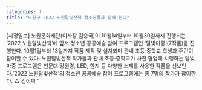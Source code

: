 ```yaml
---
categories: f
title: "노원구 2022 노원달빛산책 청소년들과 함께 한다"
---
```

[시정일보] 노원문화재단(이사장 김승국)이 10월14일부터 10월30일까지 진행되는 ‘2022 노원달빛산책’에 앞서 청소년 공공예술 참여 프로그램인 ‘달빛마중’(7작품)을 진행한다. 10월1일부터 13일까지 작품 제작 및 설치되며 관내 초등·중학교 학생과 주민이 참여할 수 있다. 노원달빛산책 작가들과 관내 초등·중학교가 사전 협업해 시행하는 달빛마중 프로그램은 천문대 망원경, LED, 한지 등 다양한 소재를 사용한 작품을 선보인다.‘2022 노원달빛산책’의 청소년 공공예술 참여 프로그램에는 총 7명의 작가가 참여한다. △ 김이박 ‘